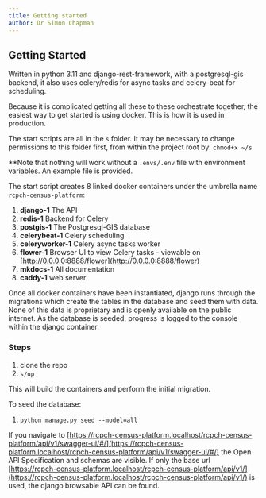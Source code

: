 ```yaml
---
title: Getting started
author: Dr Simon Chapman
---
```


## Getting Started

Written in python 3.11 and django-rest-framework, with a postgresql-gis backend, it also uses celery/redis for async tasks and celery-beat for scheduling.

Because it is complicated getting all these to these orchestrate together, the easiest way to get started is using docker. This is how it is used in production.

The start scripts are all in the `s` folder. It may be necessary to change permissions to this folder first, from within the project root by:
`chmod+x ~/s`

**Note that nothing will work without a `.envs/.env` file with environment variables. An example file is provided.

The start script creates 8 linked docker containers under the umbrella name `rcpch-census-platform`:

1. **django-1** The API
2. **redis-1** Backend for Celery
3. **postgis-1** The Postgresql-GIS database
4. **celerybeat-1** Celery scheduling
5. **celeryworker-1** Celery async tasks worker
6. **flower-1** Browser UI to view Celery tasks - viewable on [http://0.0.0.0:8888/flower](http://0.0.0.0:8888/flower)
7. **mkdocs-1** All documentation
8. **caddy-1** web server

Once all docker containers have been instantiated, django runs through the migrations which create the tables in the database and seed them with data. None of this data is proprietary and is openly available on the public internet. As the database is seeded, progress is logged to the console within the django container.

### Steps

1. clone the repo
2. ```s/up```

This will build the containers and perform the initial migration.

To seed the database:

1. `python manage.py seed --model=all`

If you navigate to [https://rcpch-census-platform.localhost/rcpch-census-platform/api/v1/swagger-ui/#/](https://rcpch-census-platform.localhost/rcpch-census-platform/api/v1/swagger-ui/#/) the Open API Specification and schemas are visible. If only the base url [https://rcpch-census-platform.localhost/rcpch-census-platform/api/v1/](https://rcpch-census-platform.localhost/rcpch-census-platform/api/v1/) is used, the django browsable API can be found.
